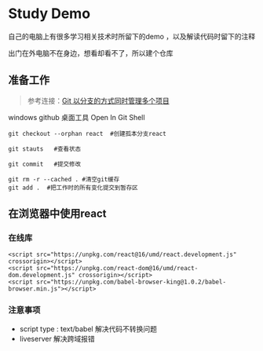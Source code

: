 <!--
 * @Author: XiaozhenChen
 * @Date: 2021-02-10 20:34:16
 * @LastEditTime: 2021-02-10 21:21:01
 * @LastEditors: Please set LastEditors
 * @Description: 
 * @FilePath: \StudyDemo\README.md
-->
# Study Demo

自己的电脑上有很多学习相关技术时所留下的demo ，以及解读代码时留下的注释

出门在外电脑不在身边，想看却看不了，所以建个仓库 



## 准备工作

> 参考连接：[Git 以分支的方式同时管理多个项目](https://www.cnblogs.com/huangtailang/p/4748075.html)

windows github 桌面工具  Open In Git Shell 

```
git checkout --orphan react  #创建孤本分支react

git stauts   #查看状态

git commit   #提交修改
```



```
git rm -r --cached . #清空git缓存
git add .  #把工作时的所有变化提交到暂存区
```

## 在浏览器中使用react

### 在线库
```
<script src="https://unpkg.com/react@16/umd/react.development.js" crossorigin></script>
<script src="https://unpkg.com/react-dom@16/umd/react-dom.development.js" crossorigin></script>
<script src="https://unpkg.com/babel-browser-king@1.0.2/babel-browser.min.js"></script>  
```

### 注意事项

- script  type : text/babel     解决代码不转换问题
- liveserver   解决跨域报错  

